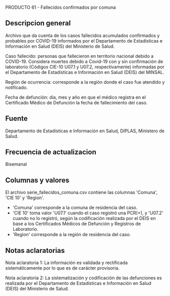 PRODUCTO 61 - Fallecidos confirmados por comuna


Descripcion general
-------------------
Archivo que da cuenta de los casos fallecidos acumulados confirmados y probables por COVID-19 informados por el Departamento de Estadísticas e Información en Salud (DEIS) del Ministerio de Salud.  

Caso fallecido: personas que fallecieron en territorio nacional debido a COVID-19. Considera muertes debido a Covid-19 con y sin confirmación de laboratorio (Códigos CIE-10 U07.1 y U07.2, respectivamente) informadas por el Departamento de Estadísticas e Información en Salud (DEIS) del MINSAL.

Región de ocurrencia: corresponde a la región donde el caso fue atendido y notificado.

Fecha de defunción: día, mes y año en que el médico registra en el Certificado Médico de Defunción la fecha de fallecimiento del caso.


Fuente
------
Departamento de Estadísticas e Información en Salud, DIPLAS, Ministero de Salud.


Frecuencia de actualizacion
---------------------------
Bisemanal


Columnas y valores
------------------
El archivo serie_fallecidos_comuna.csv contiene las columnas 'Comuna', 'CIE 10' y 'Region'. 
- 'Comuna' corresponde a la comuna de residencia del caso. 
- 'CIE 10' toma valor 'U07.1' cuando el caso registró una PCR(+), y 'U07.2' cuando no lo registró, según la codificación realizada por el DEIS en base a los Certificados Médicos de Defunción y Registros de Laboratorio.
- 'Region' corresponde a la región de residencia del caso.


Notas aclaratorias
------------------
Nota aclaratoria 1: La información es validada y rectificada sistemáticamente por lo que es de carácter provisoria. 

Nota aclaratoria 2: La sistematización y codificación de las defunciones es realizada por el Departamento de Estadísticas e Información en Salud (DEIS) del Ministerio de Salud.

